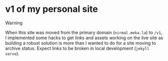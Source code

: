 # v1 of my personal site

> [!WARNING]
> When this site was moved from the primary domain (`nirmal.meka.la`) to `/v1`,
> I implemented some hacks to get links and assets working on the live site as
> building a robust solution is more than I wanted to do for a site moving to
> archive status. Expect links to be broken in local development (`jekyll
> serve`).


